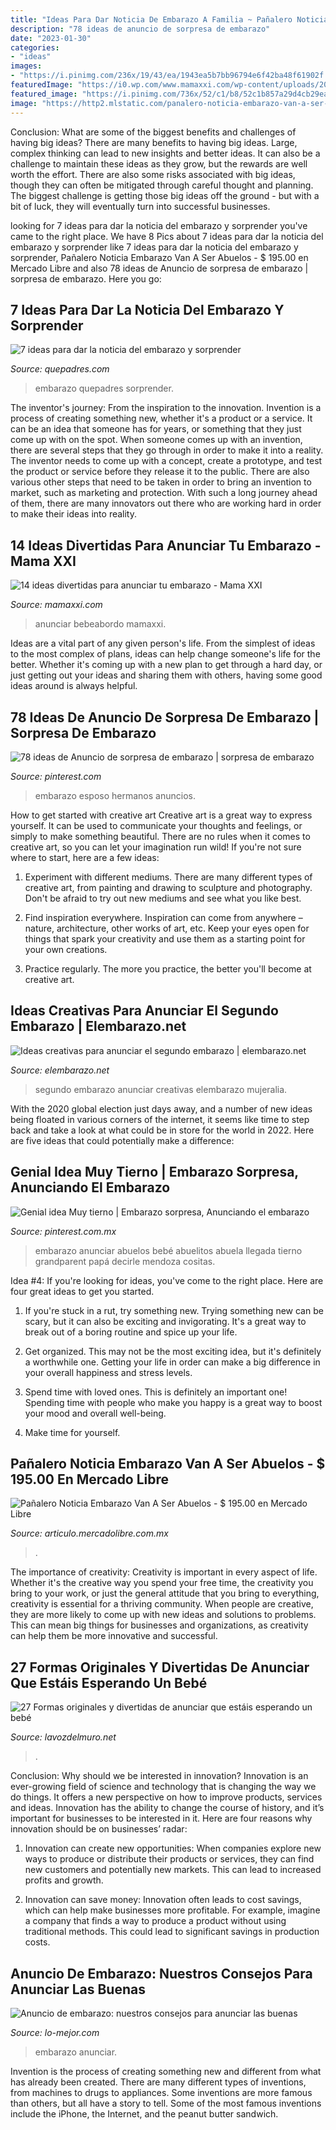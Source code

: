 ```yaml
---
title: "Ideas Para Dar Noticia De Embarazo A Familia ~ Pañalero Noticia Embarazo Van A Ser Abuelos"
description: "78 ideas de anuncio de sorpresa de embarazo"
date: "2023-01-30"
categories:
- "ideas"
images:
- "https://i.pinimg.com/236x/19/43/ea/1943ea5b7bb96794e6f42ba48f61902f.jpg"
featuredImage: "https://i0.wp.com/www.mamaxxi.com/wp-content/uploads/2015/03/bebeabordo.jpg"
featured_image: "https://i.pinimg.com/736x/52/c1/b8/52c1b857a29d4cb29ea437482c6e7d1e.jpg"
image: "https://http2.mlstatic.com/panalero-noticia-embarazo-van-a-ser-abuelos-D_NQ_NP_665159-MLM31370075158_072019-F.jpg"
---
```



Conclusion: What are some of the biggest benefits and challenges of having big ideas?
There are many benefits to having big ideas. Large, complex thinking can lead to new insights and better ideas. It can also be a challenge to maintain these ideas as they grow, but the rewards are well worth the effort. There are also some risks associated with big ideas, though they can often be mitigated through careful thought and planning. The biggest challenge is getting those big ideas off the ground - but with a bit of luck, they will eventually turn into successful businesses.

	

		
looking for 7 ideas para dar la noticia del embarazo y sorprender you've came to the right place. We have 8 Pics about 7 ideas para dar la noticia del embarazo y sorprender like 7 ideas para dar la noticia del embarazo y sorprender, Pañalero Noticia Embarazo Van A Ser Abuelos - $ 195.00 en Mercado Libre and also 78 ideas de Anuncio de sorpresa de embarazo | sorpresa de embarazo. Here you go:
		
    
## 7 Ideas Para Dar La Noticia Del Embarazo Y Sorprender

<img loading=lazy src="https://cdn.quepadres.com/wp-content/uploads/2019/08/ideas-para-dar-la-noticia-del-embarazo.jpg" onerror="this.onerror=null;this.src='https://tse4.mm.bing.net/th?id=OIP.vAylURl2n_xn9FNlIk3a_QHaFy&amp;pid=15.1';" alt="7 ideas para dar la noticia del embarazo y sorprender">

_Source: quepadres.com_

>embarazo quepadres sorprender. 

	

The inventor's journey: From the inspiration to the innovation.
Invention is a process of creating something new, whether it's a product or a service. It can be an idea that someone has for years, or something that they just come up with on the spot. When someone comes up with an invention, there are several steps that they go through in order to make it into a reality. The inventor needs to come up with a concept, create a prototype, and test the product or service before they release it to the public. There are also various other steps that need to be taken in order to bring an invention to market, such as marketing and protection. With such a long journey ahead of them, there are many innovators out there who are working hard in order to make their ideas into reality.

    
## 14 Ideas Divertidas Para Anunciar Tu Embarazo - Mama XXI

<img loading=lazy src="https://i0.wp.com/www.mamaxxi.com/wp-content/uploads/2015/03/bebeabordo.jpg" onerror="this.onerror=null;this.src='https://tse4.mm.bing.net/th?id=OIP.2eIRUVQwTU9oh0ayBhS7XgHaLJ&amp;pid=15.1';" alt="14 ideas divertidas para anunciar tu embarazo - Mama XXI">

_Source: mamaxxi.com_

>anunciar bebeabordo mamaxxi. 

	

Ideas are a vital part of any given person's life. From the simplest of ideas to the most complex of plans, ideas can help change someone's life for the better. Whether it's coming up with a new plan to get through a hard day, or just getting out your ideas and sharing them with others, having some good ideas around is always helpful.

    
## 78 Ideas De Anuncio De Sorpresa De Embarazo | Sorpresa De Embarazo

<img loading=lazy src="https://i.pinimg.com/236x/19/43/ea/1943ea5b7bb96794e6f42ba48f61902f.jpg" onerror="this.onerror=null;this.src='https://tse3.mm.bing.net/th?id=OIP.MZIR2kdWZEqwmQIJRUTIPgAAAA&amp;pid=15.1';" alt="78 ideas de Anuncio de sorpresa de embarazo | sorpresa de embarazo">

_Source: pinterest.com_

>embarazo esposo hermanos anuncios. 

	

How to get started with creative art
Creative art is a great way to express yourself. It can be used to communicate your thoughts and feelings, or simply to make something beautiful. There are no rules when it comes to creative art, so you can let your imagination run wild! If you're not sure where to start, here are a few ideas:
1. Experiment with different mediums. There are many different types of creative art, from painting and drawing to sculpture and photography. Don't be afraid to try out new mediums and see what you like best.

2. Find inspiration everywhere. Inspiration can come from anywhere – nature, architecture, other works of art, etc. Keep your eyes open for things that spark your creativity and use them as a starting point for your own creations.

3. Practice regularly. The more you practice, the better you'll become at creative art.

    
## Ideas Creativas Para Anunciar El Segundo Embarazo | Elembarazo.net

<img loading=lazy src="https://elembarazo.net/wp-content/uploads/2018/12/maneras-comunicar-segundo-bebe.jpg" onerror="this.onerror=null;this.src='https://tse2.mm.bing.net/th?id=OIP.0F_XT8jjFMKi2ItFFNR-VwHaE5&amp;pid=15.1';" alt="Ideas creativas para anunciar el segundo embarazo | elembarazo.net">

_Source: elembarazo.net_

>segundo embarazo anunciar creativas elembarazo mujeralia. 

	

With the 2020 global election just days away, and a number of new ideas being floated in various corners of the internet, it seems like time to step back and take a look at what could be in store for the world in 2022. Here are five ideas that could potentially make a difference: 

    
## Genial Idea Muy Tierno | Embarazo Sorpresa, Anunciando El Embarazo

<img loading=lazy src="https://i.pinimg.com/736x/52/c1/b8/52c1b857a29d4cb29ea437482c6e7d1e.jpg" onerror="this.onerror=null;this.src='https://tse2.mm.bing.net/th?id=OIP.eMQHb3P2awtR2moO2ZihmQHaNJ&amp;pid=15.1';" alt="Genial idea Muy tierno | Embarazo sorpresa, Anunciando el embarazo">

_Source: pinterest.com.mx_

>embarazo anunciar abuelos bebé abuelitos abuela llegada tierno grandparent papá decirle mendoza cositas. 

	

Idea #4:
If you're looking for ideas, you've come to the right place. Here are four great ideas to get you started.
1. If you're stuck in a rut, try something new. Trying something new can be scary, but it can also be exciting and invigorating. It's a great way to break out of a boring routine and spice up your life.

2. Get organized. This may not be the most exciting idea, but it's definitely a worthwhile one. Getting your life in order can make a big difference in your overall happiness and stress levels.

3. Spend time with loved ones. This is definitely an important one! Spending time with people who make you happy is a great way to boost your mood and overall well-being.

4. Make time for yourself.

    
## Pañalero Noticia Embarazo Van A Ser Abuelos - $ 195.00 En Mercado Libre

<img loading=lazy src="https://http2.mlstatic.com/panalero-noticia-embarazo-van-a-ser-abuelos-D_NQ_NP_665159-MLM31370075158_072019-F.jpg" onerror="this.onerror=null;this.src='https://tse4.mm.bing.net/th?id=OIP.UZH86Y2znWTcoGmXqToeCAHaIo&amp;pid=15.1';" alt="Pañalero Noticia Embarazo Van A Ser Abuelos - $ 195.00 en Mercado Libre">

_Source: articulo.mercadolibre.com.mx_

>. 

	

The importance of creativity:
Creativity is important in every aspect of life. Whether it's the creative way you spend your free time, the creativity you bring to your work, or just the general attitude that you bring to everything, creativity is essential for a thriving community. When people are creative, they are more likely to come up with new ideas and solutions to problems. This can mean big things for businesses and organizations, as creativity can help them be more innovative and successful.

    
## 27 Formas Originales Y Divertidas De Anunciar Que Estáis Esperando Un Bebé

<img loading=lazy src="https://lavozdelmuro.net/wp-content/uploads/2014/12/anuncio_embarazo_11-1.jpg" onerror="this.onerror=null;this.src='https://tse1.mm.bing.net/th?id=OIP.gzbsf9KqYDlAno7vhdVCawHaFC&amp;pid=15.1';" alt="27 Formas originales y divertidas de anunciar que estáis esperando un bebé">

_Source: lavozdelmuro.net_

>. 

	

Conclusion: Why should we be interested in innovation?
Innovation is an ever-growing field of science and technology that is changing the way we do things. It offers a new perspective on how to improve products, services and ideas. Innovation has the ability to change the course of history, and it’s important for businesses to be interested in it. Here are four reasons why innovation should be on businesses’ radar:
1) Innovation can create new opportunities: When companies explore new ways to produce or distribute their products or services, they can find new customers and potentially new markets. This can lead to increased profits and growth.

2) Innovation can save money: Innovation often leads to cost savings, which can help make businesses more profitable. For example, imagine a company that finds a way to produce a product without using traditional methods. This could lead to significant savings in production costs.

    
## Anuncio De Embarazo: Nuestros Consejos Para Anunciar Las Buenas

<img loading=lazy src="https://www.lo-mejor.com/wp-content/uploads/2021/02/ideas-para-anunciar-embarazo.jpg" onerror="this.onerror=null;this.src='https://tse1.mm.bing.net/th?id=OIP.p_-GB9bXM9_Xn5DtsJrIkgHaE7&amp;pid=15.1';" alt="Anuncio de embarazo: nuestros consejos para anunciar las buenas">

_Source: lo-mejor.com_

>embarazo anunciar. 

	

Invention is the process of creating something new and different from what has already been created. There are many different types of inventions, from machines to drugs to appliances. Some inventions are more famous than others, but all have a story to tell. Some of the most famous inventions include the iPhone, the Internet, and the peanut butter sandwich.

